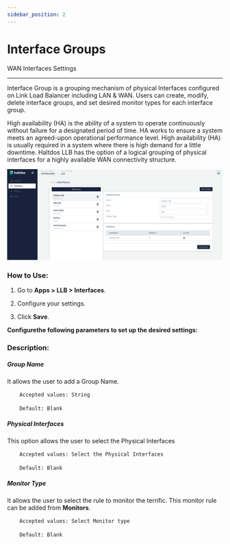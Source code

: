 ```yaml
---
sidebar_position: 2
---
```


# Interface Groups

WAN Interfaces Settings 

---

Interface Group is a grouping mechanism of physical Interfaces configured on Link Load Balancer including LAN & WAN. Users can create, modify, delete interface groups, and set desired monitor types for each interface group.

High availability (HA) is the ability of a system to operate continuously without failure for a designated period of time. HA works to ensure a system meets an agreed-upon operational performance level. High availability (HA) is usually required in a system where there is high demand for a little downtime. Haltdos LLB has the option of a logical grouping of physical interfaces for a highly available WAN connectivity structure.

![adding_an_interface](/img/llb/v7/docs/interfaces.png)

### **How to Use:**

1. Go to **Apps > LLB > Interfaces**.

2. Configure your settings.

3. Click **Save**.

**Configurethe following parameters to set up the desired settings:**

### **Description:**

##### **Group Name**

It allows the user to add a Group Name.

```
    Accepted values: String

    Default: Blank 
```


##### **Physical Interfaces**

This option allows the user to select the Physical Interfaces

```
    Accepted values: Select the Physical Interfaces

    Default: Blank
```


##### **Monitor Type**

It allows the user to select the rule to monitor the terrific. This monitor rule can be added from **Monitors**.

```
    Accepted values: Select Monitor type

    Default: Blank 
```

